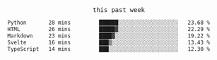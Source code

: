 

<p align="center"><samp>this past week</samp></p>
<!--START_SECTION:waka-->

```txt
Python       28 mins         ██████░░░░░░░░░░░░░░░░░░░   23.68 %
HTML         26 mins         █████▓░░░░░░░░░░░░░░░░░░░   22.29 %
Markdown     23 mins         ████▓░░░░░░░░░░░░░░░░░░░░   19.22 %
Svelte       16 mins         ███▒░░░░░░░░░░░░░░░░░░░░░   13.43 %
TypeScript   14 mins         ███░░░░░░░░░░░░░░░░░░░░░░   12.30 %
```

<!--END_SECTION:waka-->


